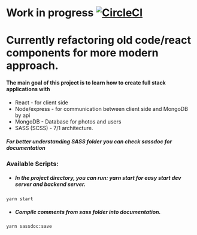 # Work in progress [![CircleCI](https://circleci.com/gh/Patryk-Rozwadowski/ToToo---MERN-project.svg?style=svg)](https://circleci.com/gh/Patryk-Rozwadowski/MERN)
# Currently refactoring old code/react components for more modern approach.
#### The main goal of this project is to learn how to create full stack applications with
- React - for client side 
- Node/express - for communication between client side and MongoDB by api
- MongoDB - Database for photos and users
- SASS (SCSS) - 7/1 architecture. 


##### For better understanding SASS folder you can check sassdoc for documentation
### Available Scripts:
- ##### In the project directory, you can run: yarn start for easy start dev server and backend server.
````
yarn start
````
- ##### Compile comments from sass folder into documentation.
```
yarn sassdoc:save
````

